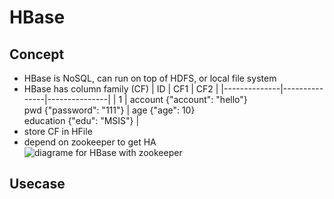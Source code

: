 # HBase

## Concept
* HBase is NoSQL, can run on top of HDFS, or local file system
* HBase has column family (CF)
    | ID | CF1 | CF2 |
    |--------------|---------------|---------------|
    | 1 | account {"account": "hello"} <br /> pwd {"password": "111"} | age {"age": 10} <br> education {"edu": "MSIS"} |
* store CF in HFile
* depend on zookeeper to get HA <br>
![diagrame for HBase with zookeeper](http://www.plantuml.com/plantuml/proxy?src=https://raw.github.com/supermartinyang/Notes/master/java/HBase/hbase-zookeeper.txt)

## Usecase

## 
